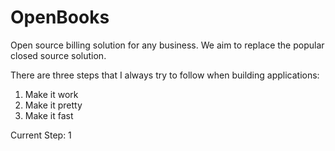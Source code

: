 OpenBooks
=========
Open source billing solution for any business. We aim to replace the popular closed source solution.

There are three steps that I always try to follow when building applications:
    
1. Make it work
2. Make it pretty
3. Make it fast

Current Step: 1
